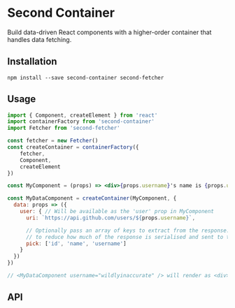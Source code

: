 # Second Container

Build data-driven React components with a higher-order container that handles data fetching.

## Installation

```
npm install --save second-container second-fetcher
```

## Usage

```jsx
import { Component, createElement } from 'react'
import containerFactory from 'second-container'
import Fetcher from 'second-fetcher'

const fetcher = new Fetcher()
const createContainer = containerFactory({
    fetcher,
    Component,
    createElement
})

const MyComponent = (props) => <div>{props.username}'s name is {props.user.name}</div>

const MyDataComponent = createContainer(MyComponent, {
  data: props => ({
    user: { // Will be available as the 'user' prop in MyComponent
      uri: `https://api.github.com/users/${props.username}`,

      // Optionally pass an array of keys to extract from the response. This is useful
      // to reduce how much of the response is serialised and sent to the client.
      pick: ['id', 'name', 'username']
    }
  })
})

// <MyDataComponent username="wildlyinaccurate" /> will render as <div>wildlyinaccurate's name is Joseph Wynn</div>
```

## API
